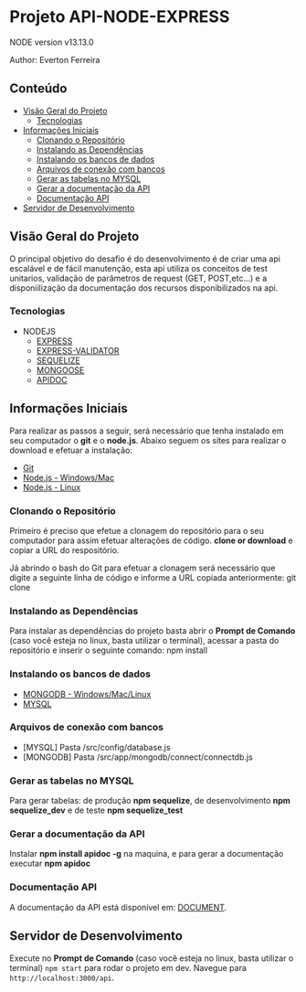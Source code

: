 # Projeto API-NODE-EXPRESS

NODE version v13.13.0

Author:
Everton Ferreira

## Conteúdo
- [Visão Geral do Projeto](#visão-geral-do-projeto)
  - [Tecnologias](#tecnologias)  
- [Informações Iniciais](#informações-iniciais)
  - [Clonando o Repositório](#clonando-o-repositório)
  - [Instalando as Dependências](#instalando-as-dependências)
  - [Instalando os bancos de dados](#instalando-os-bancos-de-dados)
  - [Arquivos de conexão com bancos](#arquivos-de-conexao-com-bancos)
  - [Gerar as tabelas no MYSQL](#gerar-tablas-no-mysql)
  - [ Gerar a documentação da API](#gerar-a-documentacao-da-api)
  - [Documentação API](#documentação-api)
- [Servidor de Desenvolvimento](#servidor-de-desenvolvimento)

## Visão Geral do Projeto
O principal objetivo do desafio é do desenvolvimento é de criar uma api escalável e de fácil manutenção, esta api utiliza os conceitos de test unitarios, validação de parâmetros de request (GET, POST,etc...) e a disponiilização da documentação dos recursos disponibilizados na api.

### Tecnologias
- NODEJS
    - [EXPRESS](http://expressjs.com/)
    - [EXPRESS-VALIDATOR](https://express-validator.github.io/docs/)
    - [SEQUELIZE](https://sequelize.org/)
    - [MONGOOSE](https://mongoosejs.com/)
    - [APIDOC](https://apidocjs.com/)

## Informações Iniciais
Para realizar as passos a seguir, será necessário que tenha instalado em seu computador o **git** e o **node.js**. Abaixo seguem os sites para realizar o download e efetuar a instalação:
- [Git](https://git-scm.com/downloads)
- [Node.js - Windows/Mac](https://nodejs.org/en/download/)
- [Node.js - Linux](https://nodejs.org/en/download/package-manager/)

### Clonando o Repositório
Primeiro é preciso que efetue a clonagem do repositório para o seu computador para assim efetuar alterações de código.
**clone or download** e copiar a URL do respositório.

Já abrindo o bash do Git para efetuar a clonagem será necessário que digite a seguinte linha de código e informe a URL copiada anteriormente:
git clone <url-do-repositorio>

### Instalando as Dependências
Para instalar as dependências do projeto basta abrir o **Prompt de Comando** (caso você esteja no linux, basta utilizar o terminal), acessar a pasta do repositório e inserir o seguinte comando:
npm install

### Instalando os bancos de dados
- [MONGODB - Windows/Mac/Linux](https://www.mongodb.com/download-center/community)
- [MYSQL](https://www.mysql.com/downloads/)

### Arquivos de conexão com bancos
- [MYSQL] Pasta /src/config/database.js
- [MONGODB] Pasta /src/app/mongodb/connect/connectdb.js

### Gerar as tabelas no MYSQL
Para gerar tabelas: de produção **npm sequelize**, de desenvolvimento **npm sequelize_dev** e de teste  **npm sequelize_test**

### Gerar a documentação da API
Instalar **npm install apidoc -g** na maquina, e para gerar a documentação executar **npm apidoc**

### Documentação API
A documentação da API está disponível em: [DOCUMENT](http://localhost:3000/document).

## Servidor de Desenvolvimento

Execute no **Prompt de Comando** (caso você esteja no linux, basta utilizar o terminal) `npm start` para rodar o projeto em dev. Navegue para `http://localhost:3000/api`.